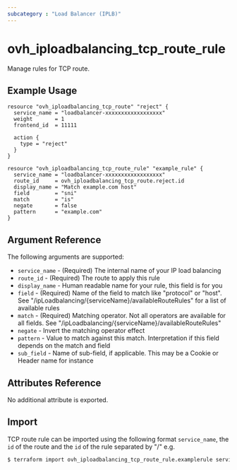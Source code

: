 ```yaml
---
subcategory : "Load Balancer (IPLB)"
---
```


# ovh_iploadbalancing_tcp_route_rule

Manage rules for TCP route.

## Example Usage

```hcl
resource "ovh_iploadbalancing_tcp_route" "reject" {
  service_name = "loadbalancer-xxxxxxxxxxxxxxxxxx"
  weight       = 1
  frontend_id  = 11111

  action {
    type = "reject"
  }
}

resource "ovh_iploadbalancing_tcp_route_rule" "example_rule" {
  service_name = "loadbalancer-xxxxxxxxxxxxxxxxxx"
  route_id     = ovh_iploadbalancing_tcp_route.reject.id
  display_name = "Match example.com host"
  field        = "sni"
  match        = "is"
  negate       = false
  pattern      = "example.com"
}
```

## Argument Reference

The following arguments are supported:

* `service_name` - (Required) The internal name of your IP load balancing
* `route_id` - (Required) The route to apply this rule
* `display_name` - Human readable name for your rule, this field is for you
* `field` - (Required) Name of the field to match like "protocol" or "host". See "/ipLoadbalancing/{serviceName}/availableRouteRules" for a list of available rules
* `match` - (Required) Matching operator. Not all operators are available for all fields. See "/ipLoadbalancing/{serviceName}/availableRouteRules"
* `negate` - Invert the matching operator effect
* `pattern` - Value to match against this match. Interpretation if this field depends on the match and field
* `sub_field` - Name of sub-field, if applicable. This may be a Cookie or Header name for instance

## Attributes Reference

No additional attribute is exported.

## Import 

TCP route rule can be imported using the following format `service_name`, the `id` of the route and the `id` of the rule separated by "/" e.g.

```bash
$ terraform import ovh_iploadbalancing_tcp_route_rule.examplerule service_name/route_id/rule_id
```